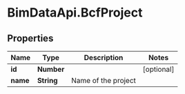 # BimDataApi.BcfProject

## Properties

Name | Type | Description | Notes
------------ | ------------- | ------------- | -------------
**id** | **Number** |  | [optional] 
**name** | **String** | Name of the project | 


